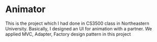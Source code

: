 # Animator
This is the project which I had done in CS3500 class in Northeastern University.
Basically, I designed an UI for animation with a partner. 
We applied MVC, Adapter, Factory design pattern in this project
